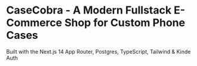 <h1>CaseCobra - A Modern Fullstack E-Commerce Shop for Custom Phone Cases</h1>
<p>Built with the Next.js 14 App Router, Postgres, TypeScript, Tailwind & Kinde Auth</p>